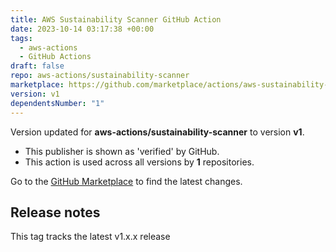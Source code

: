 ```yaml
---
title: AWS Sustainability Scanner GitHub Action
date: 2023-10-14 03:17:38 +00:00
tags:
  - aws-actions
  - GitHub Actions
draft: false
repo: aws-actions/sustainability-scanner
marketplace: https://github.com/marketplace/actions/aws-sustainability-scanner-github-action
version: v1
dependentsNumber: "1"
---
```



Version updated for **aws-actions/sustainability-scanner** to version **v1**.
- This publisher is shown as 'verified' by GitHub.
- This action is used across all versions by **1** repositories.

Go to the [GitHub Marketplace](https://github.com/marketplace/actions/aws-sustainability-scanner-github-action) to find the latest changes.

## Release notes

This tag tracks the latest v1.x.x release
